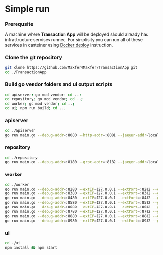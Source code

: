 # Simple run

### Prerequsite
A machine where **Transaction App** will be deployed should already has infrastructure servises runned.
For simplisity you can run all of these services in canteiner using [Docker deploy](https://github.com/Maxfer4Maxfer/transactionApp/blob/master/docs/docker-deploy.md) instruction.

### Clone the git repository 
```bash
git clone https://github.com/Maxfer4Maxfer/TransactionApp.git
cd ./TransactionApp
```

### Build go vendor folders and ui output scripts
```bash
cd apiserver; go mod vendor; cd ..;
cd repository; go mod vendor; cd ..;
cd worker; go mod vendor; cd ..;
cd ui; npm run build; cd ..;
```

### apiserver
```bash
cd ./apiserver
go run main.go --debug-addr=:8080 --http-addr=:8081 --jaeger-addr=localhost:5775 --repoIP=127.0.0.1 --repoPort=:8182
```

### repository
```bash
cd ./repository
go run main.go --debug-addr=:8180 --grpc-addr=:8182 --jaeger-addr=localhost:5775 --dsn="root:root@tcp(localhost:3306)/repo?charset=utf8&parseTime=True&loc=Local"
```

### worker
```bash
cd ./worker
go run main.go --debug-addr=:8280 --extIP=127.0.0.1 --extPort=:8282 --grpc-addr=:8282 --jaeger-addr=localhost:5775
go run main.go --debug-addr=:8380 --extIP=127.0.0.1 --extPort=:8382 --grpc-addr=:8382 --jaeger-addr=localhost:5775
go run main.go --debug-addr=:8480 --extIP=127.0.0.1 --extPort=:8482 --grpc-addr=:8482 --jaeger-addr=localhost:5775
go run main.go --debug-addr=:8580 --extIP=127.0.0.1 --extPort=:8582 --grpc-addr=:8582 --jaeger-addr=localhost:5775
go run main.go --debug-addr=:8680 --extIP=127.0.0.1 --extPort=:8682 --grpc-addr=:8682 --jaeger-addr=localhost:5775
go run main.go --debug-addr=:8780 --extIP=127.0.0.1 --extPort=:8782 --grpc-addr=:8782 --jaeger-addr=localhost:5775
go run main.go --debug-addr=:8880 --extIP=127.0.0.1 --extPort=:8882 --grpc-addr=:8882 --jaeger-addr=localhost:5775
go run main.go --debug-addr=:8980 --extIP=127.0.0.1 --extPort=:8982 --grpc-addr=:8982 --jaeger-addr=localhost:5775
```

### ui
```bash
cd ./ui
npm install && npm start
```

